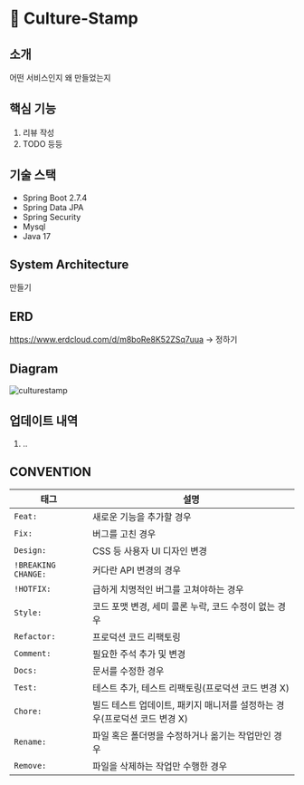 # 📕 Culture-Stamp
## 소개
어떤 서비스인지 왜 만들었는지 
## 핵심 기능
1. 리뷰 작성
2. TODO
등등
## 기술 스택
- Spring Boot 2.7.4
- Spring Data JPA
- Spring Security
- Mysql
- Java 17
## System Architecture
만들기
## ERD
https://www.erdcloud.com/d/m8boRe8K52ZSq7uua -> 정하기
## Diagram

![culturestamp](https://user-images.githubusercontent.com/64303211/194745216-5cbaef59-4aef-4636-9e22-4107c5d89a3f.jpeg)


## 업데이트 내역
1. ..
## CONVENTION

| 태그                  | 설명                                                                      |
| --------------------- | ------------------------------------------------------------------------- |
| `Feat: `             | 새로운 기능을 추가할 경우                                                 |
| `Fix: `              | 버그를 고친 경우                                                          |
| `Design: `           | CSS 등 사용자 UI 디자인 변경                                              |
| `!BREAKING CHANGE: ` | 커다란 API 변경의 경우                                                    |
| `!HOTFIX: `          | 급하게 치명적인 버그를 고쳐야하는 경우                                    |
| `Style: `            | 코드 포맷 변경, 세미 콜론 누락, 코드 수정이 없는 경우                     |
| `Refactor: `         | 프로덕션 코드 리팩토링                                                    |
| `Comment: `          | 필요한 주석 추가 및 변경                                                  |
| `Docs: `             | 문서를 수정한 경우                                                        |
| `Test: `             | 테스트 추가, 테스트 리팩토링(프로덕션 코드 변경 X)                        |
| `Chore: `            | 빌드 테스트 업데이트, 패키지 매니저를 설정하는 경우(프로덕션 코드 변경 X) |
| `Rename: `           | 파일 혹은 폴더명을 수정하거나 옮기는 작업만인 경우                        |
| `Remove: `           | 파일을 삭제하는 작업만 수행한 경우                                        |
